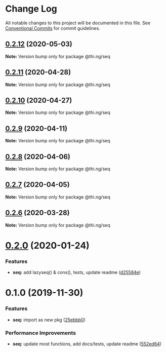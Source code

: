 # Change Log

All notable changes to this project will be documented in this file.
See [Conventional Commits](https://conventionalcommits.org) for commit guidelines.

## [0.2.12](https://github.com/thi-ng/umbrella/compare/@thi.ng/seq@0.2.11...@thi.ng/seq@0.2.12) (2020-05-03)

**Note:** Version bump only for package @thi.ng/seq





## [0.2.11](https://github.com/thi-ng/umbrella/compare/@thi.ng/seq@0.2.10...@thi.ng/seq@0.2.11) (2020-04-28)

**Note:** Version bump only for package @thi.ng/seq





## [0.2.10](https://github.com/thi-ng/umbrella/compare/@thi.ng/seq@0.2.9...@thi.ng/seq@0.2.10) (2020-04-27)

**Note:** Version bump only for package @thi.ng/seq





## [0.2.9](https://github.com/thi-ng/umbrella/compare/@thi.ng/seq@0.2.8...@thi.ng/seq@0.2.9) (2020-04-11)

**Note:** Version bump only for package @thi.ng/seq





## [0.2.8](https://github.com/thi-ng/umbrella/compare/@thi.ng/seq@0.2.7...@thi.ng/seq@0.2.8) (2020-04-06)

**Note:** Version bump only for package @thi.ng/seq





## [0.2.7](https://github.com/thi-ng/umbrella/compare/@thi.ng/seq@0.2.6...@thi.ng/seq@0.2.7) (2020-04-05)

**Note:** Version bump only for package @thi.ng/seq





## [0.2.6](https://github.com/thi-ng/umbrella/compare/@thi.ng/seq@0.2.5...@thi.ng/seq@0.2.6) (2020-03-28)

**Note:** Version bump only for package @thi.ng/seq





# [0.2.0](https://github.com/thi-ng/umbrella/compare/@thi.ng/seq@0.1.0...@thi.ng/seq@0.2.0) (2020-01-24)

### Features

* **seq:** add lazyseq() & cons(), tests, update readme ([d25584e](https://github.com/thi-ng/umbrella/commit/d25584ed9b9600629d13f8f59217a3777372bb16))

# 0.1.0 (2019-11-30)

### Features

* **seq:** import as new pkg ([25ebbb0](https://github.com/thi-ng/umbrella/commit/25ebbb00d8f992beaf4eaa0c855337c5932d6c1c))

### Performance Improvements

* **seq:** update most functions, add docs/tests, update readme ([552ed64](https://github.com/thi-ng/umbrella/commit/552ed646b5527569777500d0235de8e6d19ec67a))
